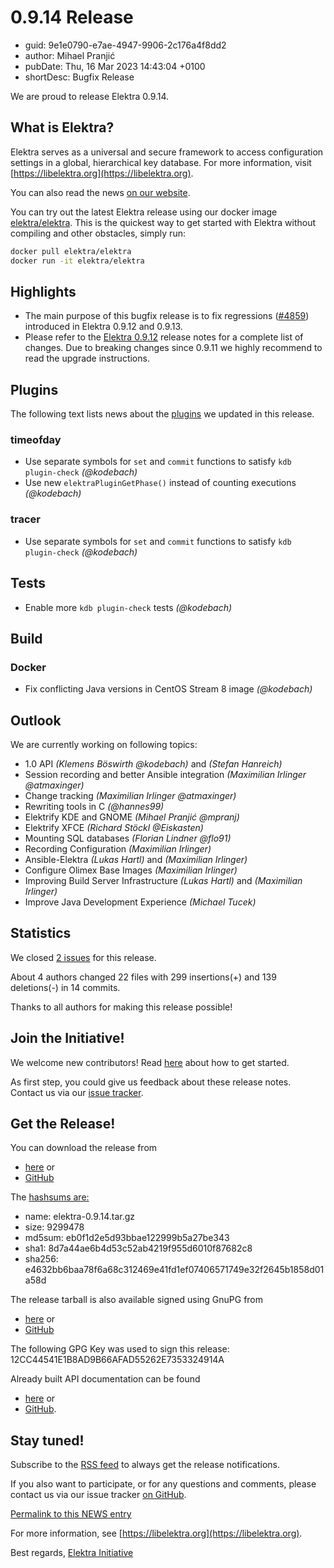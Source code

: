 # 0.9.14 Release

- guid: 9e1e0790-e7ae-4947-9906-2c176a4f8dd2
- author: Mihael Pranjić
- pubDate: Thu, 16 Mar 2023 14:43:04 +0100
- shortDesc: Bugfix Release

We are proud to release Elektra 0.9.14.

## What is Elektra?

Elektra serves as a universal and secure framework to access configuration settings in a global, hierarchical key database.
For more information, visit [https://libelektra.org](https://libelektra.org).

You can also read the news [on our website](https://www.libelektra.org/news/0.9.14-release).

You can try out the latest Elektra release using our docker image [elektra/elektra](https://hub.docker.com/r/elektra/elektra).
This is the quickest way to get started with Elektra without compiling and other obstacles, simply run:

```sh
docker pull elektra/elektra
docker run -it elektra/elektra
```

## Highlights

- The main purpose of this bugfix release is to fix regressions ([#4859](https://github.com/ElektraInitiative/libelektra/issues/4859)) introduced in Elektra 0.9.12 and 0.9.13.
- Please refer to the [Elektra 0.9.12](https://www.libelektra.org/news/0.9.12-release) release notes for a complete list of changes. Due to breaking changes since 0.9.11 we highly recommend to read the upgrade instructions.

## Plugins

The following text lists news about the [plugins](https://www.libelektra.org/plugins/readme) we updated in this release.

### timeofday

- Use separate symbols for `set` and `commit` functions to satisfy `kdb plugin-check` _(@kodebach)_
- Use new `elektraPluginGetPhase()` instead of counting executions _(@kodebach)_

### tracer

- Use separate symbols for `set` and `commit` functions to satisfy `kdb plugin-check` _(@kodebach)_

## Tests

- Enable more `kdb plugin-check` tests _(@kodebach)_

## Build

### Docker

- Fix conflicting Java versions in CentOS Stream 8 image _(@kodebach)_

## Outlook

We are currently working on following topics:

- 1.0 API _(Klemens Böswirth @kodebach)_ and _(Stefan Hanreich)_
- Session recording and better Ansible integration _(Maximilian Irlinger @atmaxinger)_
- Change tracking _(Maximilian Irlinger @atmaxinger)_
- Rewriting tools in C _(@hannes99)_
- Elektrify KDE and GNOME _(Mihael Pranjić @mpranj)_
- Elektrify XFCE _(Richard Stöckl @Eiskasten)_
- Mounting SQL databases _(Florian Lindner @flo91)_
- Recording Configuration _(Maximilian Irlinger)_
- Ansible-Elektra _(Lukas Hartl)_ and _(Maximilian Irlinger)_
- Configure Olimex Base Images _(Maximilian Irlinger)_
- Improving Build Server Infrastructure _(Lukas Hartl)_ and _(Maximilian Irlinger)_
- Improve Java Development Experience _(Michael Tucek)_

## Statistics

We closed [2 issues](https://github.com/ElektraInitiative/libelektra/milestone/35?closed=1) for this release.

About 4 authors changed 22 files with 299 insertions(+) and 139 deletions(-) in 14 commits.

Thanks to all authors for making this release possible!

## Join the Initiative!

We welcome new contributors!
Read [here](https://www.libelektra.org/devgettingstarted/ideas) about how to get started.

As first step, you could give us feedback about these release notes.
Contact us via our [issue tracker](https://issues.libelektra.org).

## Get the Release!

You can download the release from

- [here](https://www.libelektra.org/ftp/elektra/releases/elektra-0.9.14.tar.gz) or
- [GitHub](https://github.com/ElektraInitiative/ftp/blob/master/releases/elektra-0.9.14.tar.gz?raw=true)

The [hashsums are:](https://github.com/ElektraInitiative/ftp/blob/master/releases/elektra-0.9.14.tar.gz.hashsum?raw=true)

- name: elektra-0.9.14.tar.gz
- size: 9299478
- md5sum: eb0f1d2e5d93bbae122999b5a27be343
- sha1: 8d7a44ae6b4d53c52ab4219f955d6010f87682c8
- sha256: e4632bb6baa78f6a68c312469e41fd1ef07406571749e32f2645b1858d01a58d

The release tarball is also available signed using GnuPG from

- [here](https://www.libelektra.org/ftp/elektra/releases/elektra-0.9.14.tar.gz.gpg) or
- [GitHub](https://github.com/ElektraInitiative/ftp/blob/master/releases/elektra-0.9.14.tar.gz.gpg?raw=true)

The following GPG Key was used to sign this release: 12CC44541E1B8AD9B66AFAD55262E7353324914A

Already built API documentation can be found

- [here](https://doc.libelektra.org/api/0.9.14/html/) or
- [GitHub](https://github.com/ElektraInitiative/doc/tree/master/api/0.9.14).

## Stay tuned!

Subscribe to the [RSS feed](https://www.libelektra.org/news/feed.rss) to always get the release notifications.

If you also want to participate, or for any questions and comments, please contact us via our issue tracker [on GitHub](http://issues.libelektra.org).

[Permalink to this NEWS entry](https://www.libelektra.org/news/0.9.14-release)

For more information, see [https://libelektra.org](https://libelektra.org).

Best regards,
[Elektra Initiative](https://www.libelektra.org/developers/authors)

